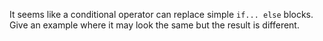 It seems like a conditional operator can replace simple `if... else` blocks.
Give an example where it may look the same but the result is different.
